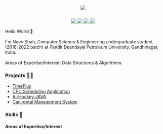 <p align="center">
  <img src="GitHub_Banner.png">
</p>

<p align="center">
  <img src="">
</p>

<p align="center">
  <a href="https://www.linkedin.com/in/neev-shah-832339175/">
    <img src="https://img.shields.io/badge/LinkedIn-0077B5?style=flat&logo=linkedin&logoColor=white">
  </a>
  <!--
  <a href="https://nisargkapkar.medium.com/">
    <img src="https://img.shields.io/badge/Medium-12100E?style=flat&logo=medium&logoColor=white">
  </a>
  <a href="https://nisargkapkar.hashnode.dev/">
    <img src="https://img.shields.io/badge/Hashnode-2962FF?style=flat&logo=hashnode&logoColor=white">
  </a>
  -->
  
  
  <a href="https://www.kaggle.com/neevshah1273">
    <img src="https://img.shields.io/badge/Kaggle-2596BE?style=flat&logo=kaggle&logoColor=white">
  </a>
  <a href="https://www.codechef.com/users/neev3">
    <img src="https://img.shields.io/badge/Codechef-5B4638?style=flat&logo=codechef&logoColor=white">
  </a>
  <a href="mailto:neevshah1273@gmail.com">
    <img src="https://img.shields.io/badge/Gmail-D14836?style=flat&logo=gmail&logoColor=white">
  </a>
</p>

Hello World 👋
<br/>
<br/>
I'm Neev Shah, Computer Science & Engineering undergraduate student (2018-2022 batch) at Pandit Deendayal Petroleum University, Gandhinagar, India.
<br/>
<br/>
Areas of Expertise/Interest: Data Structures & Algorithms.

<h3>
  Projects 👨‍💻
</h3>
<ul>
  <li><a href="https://github.com/Project-SafeShop">TimeFlux</a></li>
  <li><a href="https://github.com/Nkap23/u2net_bgremove_code">CPU Scheduling Application</a></li>
  <li><a href="https://github.com/Nkap23/TensorFlow_with_Colab_tutorial">AirHockey-JAVA</a></li>
  <li><a href="https://github.com/ParthPrajapati43/OS-Algorithms">Car-rental Management System</a></li>
</ul>

<!--<h3>
  Latest Blogs 📝
</h3>
<ul>
  <li><a href="https://medium.com/swlh/tensorflow-2-object-detection-api-with-google-colab-b2af171e81cc">TensorFlow 2 Object Detection API With Google Colab</a></li>
  <li><a href="https://nisargkapkar.hashnode.dev/image-and-video-background-removal-using-deep-learning">Image & Video Background Removal using Deep Learning</a></li>
  <li><a href="https://medium.com/analytics-vidhya/training-your-first-machine-learning-model-with-sklearn-e03d5de3bfba">Training your First Machine Learning Model with Python’s sklearn</a></li>
  <li><a href="https://nisargkapkar.hashnode.dev/nlp-basic-pattern-matching-using-pythons-spacy-library">NLP: Basic Pattern Matching using Python's spaCy library</a></li>
</ul>-->


<h3>
  Skills 💼
</h3>
<h4>Areas of Expertise/Interest</h4>
<p>
  <!--
<img src="https://img.shields.io/badge/Data%20Science-D96826?style=flat&logoColor=white">
  <img src="https://img.shields.io/badge/Machine%20Learning-74CB34?style=flat&logoColor=white">

-->
    <img src="https://img.shields.io/badge/Data%20Structures%20&%20Algorithms-3E50C1?style=flat&logoColor=white">
</p>
<h4>Programming Languages</h4>
<p>
  <img src="https://img.shields.io/badge/Python-14354C?style=flat&logo=python&logoColor=white">
  <img src="https://img.shields.io/badge/C%2B%2B-00599C?style=flat&logo=c%2B%2B&logoColor=white">
  <img src="https://img.shields.io/badge/C-00599C?style=flat&logo=c&logoColor=white">
  <img src="https://img.shields.io/badge/Java-ED8B00?style=flat&logo=java&logoColor=white">
</p>
<!--
<h4>Python Libraries</h4>
<p>
  <img src="https://img.shields.io/badge/Sklearn-F7931E?style=flat&logo=scikit-learn&logoColor=white">
  <img src="https://img.shields.io/badge/Pandas-50458?style=flat&logo=pandas&logoColor=white">
  <img src="https://img.shields.io/badge/NumPy-013243?style=flat&logo=NumPy&logoColor=white">
  <img src="https://img.shields.io/badge/TensorFlow2-FF6F00?style=flat&logo=TensorFlow&logoColor=white">
  <img src="https://img.shields.io/badge/OpenCV-5C3EE8?style=flat&logo=OpenCV&logoColor=white">
  <img src="https://img.shields.io/badge/Matplotlib-D96826?style=flat&logoColor=white">
  <img src="https://img.shields.io/badge/Seaborn-74CB34?style=flat&logoColor=white">
  <img src="https://img.shields.io/badge/Pillow-14354C?style=flat&logoColor=white">
  <img src="https://img.shields.io/badge/NLTK-3E50C1?style=flat&logoColor=white">
</p>

-->
<h4>Web Development</h4>
<p>
  <img src="https://img.shields.io/badge/HTML5-E34F26?style=flat&logo=html5&logoColor=white">
  <img src="https://img.shields.io/badge/CSS3-1572B6?style=flat&logo=css3&logoColor=white">
  <img src="https://img.shields.io/badge/JavaScript-F7DF1E?style=flat&logo=javascript&logoColor=black">
  <img src="https://img.shields.io/badge/Bootstrap-7952B3?style=flat&logo=Bootstrap&logoColor=white">
</p>
<details>
  <summary>More Skills</summary>
  <img src="https://img.shields.io/badge/MySQL-4479A1?style=flat&logo=MySQL&logoColor=white">
  <img src="https://img.shields.io/badge/Inkscape-000000?style=flat&logo=Inkscape&logoColor=white">
  <img src="https://img.shields.io/badge/Adobe%20XD-FF61F6?style=flat&logo=Adobe%20XD&logoColor=white">
  <img src="https://img.shields.io/badge/Canva-00C4CC?style=flat&logo=Canva&logoColor=white">
</p>
</details>

<h3>
  GitHub Stats 📊
</h3>
<p align="center">
  <img src="https://github-readme-stats.vercel.app/api?username=neevshah1273&show_icons=true&theme=vision-friendly-dark">
</p>
<p align="center">
  <img src="https://github-readme-stats.vercel.app/api/top-langs/?username=neevshah1273&theme=vision-friendly-dark">
</p>
